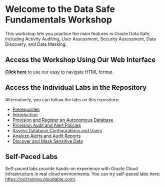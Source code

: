 # Welcome to the Data Safe Fundamentals Workshop

This workshop lets you practice the main features in Oracle Data Safe, including Activity Auditing, User Assessment, Security Assessment, Data Discovery, and Data Masking.

## Access the Workshop Using Our Web Interface

**[Click here](https://apexapps.oracle.com/pls/apex/dbpm/r/livelabs/view-workshop?p180_id=)** to use our easy to navigate HTML format.

## Access the Individual Labs in the Repository

Alternatively, you can follow the labs on this repository:

- [Prerequisites](./workshops/freetier/prerequisites.md)
- [Introduction](./introduction/introduction.md)
- [Provision and Register an Autonomous Database](./provision-register-autonomous-database/provision-register-autonomous-database.md)
- [Provision Audit and Alert Policies](./provision-audit-alert-policies/provision-audit-alert-policies.md)
- [Assess Database Configurations and Users](./assess-database-configurations-users/assess-database-configurations-users.md)
- [Analyze Alerts and Audit Reports](./analyze-alerts-audit-reports/analyze-alerts-audit-reports.md)
- [Discover and Mask Sensitive Data](./discover-mask-sensitive-data/discover-mask-sensitive-data.md)



## Self-Paced Labs

Self-paced labs provide hands-on experience with Oracle Cloud Infrastructure in real cloud environments. You can try self-paced labs here: https://ocitraining.qloudable.com/.
